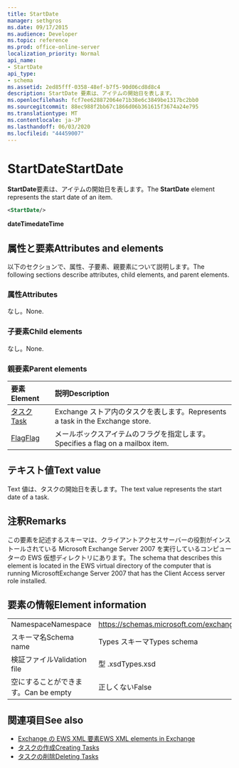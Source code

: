```yaml
---
title: StartDate
manager: sethgros
ms.date: 09/17/2015
ms.audience: Developer
ms.topic: reference
ms.prod: office-online-server
localization_priority: Normal
api_name:
- StartDate
api_type:
- schema
ms.assetid: 2ed85fff-0358-48ef-b7f5-90d06cd8d8c4
description: StartDate 要素は、アイテムの開始日を表します。
ms.openlocfilehash: fcf7ee628872064e71b38e6c3849be1317bc2bb0
ms.sourcegitcommit: 88ec988f2bb67c1866d06b361615f3674a24e795
ms.translationtype: MT
ms.contentlocale: ja-JP
ms.lasthandoff: 06/03/2020
ms.locfileid: "44459007"
---
```

# <a name="startdate"></a><span data-ttu-id="af2f8-103">StartDate</span><span class="sxs-lookup"><span data-stu-id="af2f8-103">StartDate</span></span>

<span data-ttu-id="af2f8-104">**StartDate**要素は、アイテムの開始日を表します。</span><span class="sxs-lookup"><span data-stu-id="af2f8-104">The **StartDate** element represents the start date of an item.</span></span> 
  
```xml
<StartDate/>
```

<span data-ttu-id="af2f8-105">**dateTime**</span><span class="sxs-lookup"><span data-stu-id="af2f8-105">**dateTime**</span></span>

## <a name="attributes-and-elements"></a><span data-ttu-id="af2f8-106">属性と要素</span><span class="sxs-lookup"><span data-stu-id="af2f8-106">Attributes and elements</span></span>

<span data-ttu-id="af2f8-107">以下のセクションで、属性、子要素、親要素について説明します。</span><span class="sxs-lookup"><span data-stu-id="af2f8-107">The following sections describe attributes, child elements, and parent elements.</span></span>
  
### <a name="attributes"></a><span data-ttu-id="af2f8-108">属性</span><span class="sxs-lookup"><span data-stu-id="af2f8-108">Attributes</span></span>

<span data-ttu-id="af2f8-109">なし。</span><span class="sxs-lookup"><span data-stu-id="af2f8-109">None.</span></span>
  
### <a name="child-elements"></a><span data-ttu-id="af2f8-110">子要素</span><span class="sxs-lookup"><span data-stu-id="af2f8-110">Child elements</span></span>

<span data-ttu-id="af2f8-111">なし。</span><span class="sxs-lookup"><span data-stu-id="af2f8-111">None.</span></span>
  
### <a name="parent-elements"></a><span data-ttu-id="af2f8-112">親要素</span><span class="sxs-lookup"><span data-stu-id="af2f8-112">Parent elements</span></span>

|<span data-ttu-id="af2f8-113">**要素**</span><span class="sxs-lookup"><span data-stu-id="af2f8-113">**Element**</span></span>|<span data-ttu-id="af2f8-114">**説明**</span><span class="sxs-lookup"><span data-stu-id="af2f8-114">**Description**</span></span>|
|:-----|:-----|
|[<span data-ttu-id="af2f8-115">タスク</span><span class="sxs-lookup"><span data-stu-id="af2f8-115">Task</span></span>](task.md) <br/> |<span data-ttu-id="af2f8-116">Exchange ストア内のタスクを表します。</span><span class="sxs-lookup"><span data-stu-id="af2f8-116">Represents a task in the Exchange store.</span></span>  <br/> |
|[<span data-ttu-id="af2f8-117">Flag</span><span class="sxs-lookup"><span data-stu-id="af2f8-117">Flag</span></span>](flag.md) <br/> |<span data-ttu-id="af2f8-118">メールボックスアイテムのフラグを指定します。</span><span class="sxs-lookup"><span data-stu-id="af2f8-118">Specifies a flag on a mailbox item.</span></span>  <br/> |
   
## <a name="text-value"></a><span data-ttu-id="af2f8-119">テキスト値</span><span class="sxs-lookup"><span data-stu-id="af2f8-119">Text value</span></span>

<span data-ttu-id="af2f8-120">Text 値は、タスクの開始日を表します。</span><span class="sxs-lookup"><span data-stu-id="af2f8-120">The text value represents the start date of a task.</span></span>
  
## <a name="remarks"></a><span data-ttu-id="af2f8-121">注釈</span><span class="sxs-lookup"><span data-stu-id="af2f8-121">Remarks</span></span>

<span data-ttu-id="af2f8-122">この要素を記述するスキーマは、クライアントアクセスサーバーの役割がインストールされている Microsoft Exchange Server 2007 を実行しているコンピューターの EWS 仮想ディレクトリにあります。</span><span class="sxs-lookup"><span data-stu-id="af2f8-122">The schema that describes this element is located in the EWS virtual directory of the computer that is running MicrosoftExchange Server 2007 that has the Client Access server role installed.</span></span>
  
## <a name="element-information"></a><span data-ttu-id="af2f8-123">要素の情報</span><span class="sxs-lookup"><span data-stu-id="af2f8-123">Element information</span></span>

|||
|:-----|:-----|
|<span data-ttu-id="af2f8-124">Namespace</span><span class="sxs-lookup"><span data-stu-id="af2f8-124">Namespace</span></span>  <br/> |https://schemas.microsoft.com/exchange/services/2006/types  <br/> |
|<span data-ttu-id="af2f8-125">スキーマ名</span><span class="sxs-lookup"><span data-stu-id="af2f8-125">Schema name</span></span>  <br/> |<span data-ttu-id="af2f8-126">Types スキーマ</span><span class="sxs-lookup"><span data-stu-id="af2f8-126">Types schema</span></span>  <br/> |
|<span data-ttu-id="af2f8-127">検証ファイル</span><span class="sxs-lookup"><span data-stu-id="af2f8-127">Validation file</span></span>  <br/> |<span data-ttu-id="af2f8-128">型 .xsd</span><span class="sxs-lookup"><span data-stu-id="af2f8-128">Types.xsd</span></span>  <br/> |
|<span data-ttu-id="af2f8-129">空にすることができます。</span><span class="sxs-lookup"><span data-stu-id="af2f8-129">Can be empty</span></span>  <br/> |<span data-ttu-id="af2f8-130">正しくない</span><span class="sxs-lookup"><span data-stu-id="af2f8-130">False</span></span>  <br/> |
   
## <a name="see-also"></a><span data-ttu-id="af2f8-131">関連項目</span><span class="sxs-lookup"><span data-stu-id="af2f8-131">See also</span></span>

- [<span data-ttu-id="af2f8-132">Exchange の EWS XML 要素</span><span class="sxs-lookup"><span data-stu-id="af2f8-132">EWS XML elements in Exchange</span></span>](ews-xml-elements-in-exchange.md)
- [<span data-ttu-id="af2f8-133">タスクの作成</span><span class="sxs-lookup"><span data-stu-id="af2f8-133">Creating Tasks</span></span>](https://msdn.microsoft.com/library/0ef97334-e8a0-4f67-a23a-dd9e2bbad49f%28Office.15%29.aspx)
- [<span data-ttu-id="af2f8-134">タスクの削除</span><span class="sxs-lookup"><span data-stu-id="af2f8-134">Deleting Tasks</span></span>](https://msdn.microsoft.com/library/a3d7e25f-8a35-4901-b1d9-d31f418ab340%28Office.15%29.aspx)

